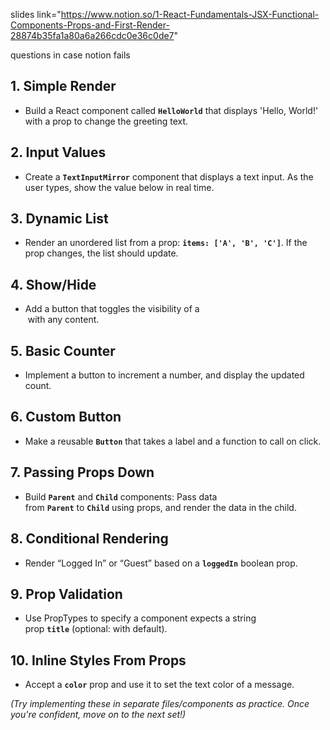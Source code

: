 slides link="https://www.notion.so/1-React-Fundamentals-JSX-Functional-Components-Props-and-First-Render-28874b35fa1a80a6a266cdc0e36c0de7"

questions in case notion fails
## 1. Simple Render

- Build a React component called **`HelloWorld`** that displays 'Hello, World!' with a prop to change the greeting text.

## 2. Input Values

- Create a **`TextInputMirror`** component that displays a text input. As the user types, show the value below in real time.

## 3. Dynamic List

- Render an unordered list from a prop: **`items: ['A', 'B', 'C']`**. If the prop changes, the list should update.

## 4. Show/Hide

- Add a button that toggles the visibility of a <div> with any content.

## 5. Basic Counter

- Implement a button to increment a number, and display the updated count.

## 6. Custom Button

- Make a reusable **`Button`** that takes a label and a function to call on click.

## 7. Passing Props Down

- Build **`Parent`** and **`Child`** components: Pass data from **`Parent`** to **`Child`** using props, and render the data in the child.

## 8. Conditional Rendering

- Render “Logged In” or “Guest” based on a **`loggedIn`** boolean prop.

## 9. Prop Validation

- Use PropTypes to specify a component expects a string prop **`title`** (optional: with default).

## 10. Inline Styles From Props

- Accept a **`color`** prop and use it to set the text color of a message.

*(Try implementing these in separate files/components as practice. Once you're confident, move on to the next set!)*
